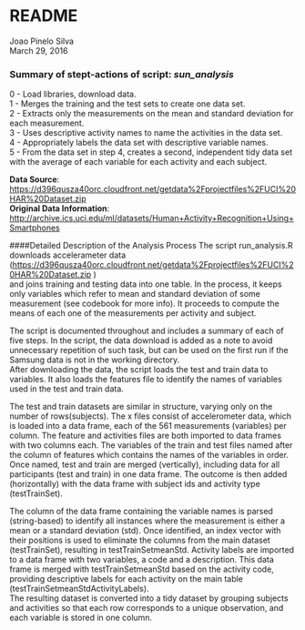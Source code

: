 # README
Joao Pinelo Silva  
March 29, 2016  

### Summary of stept-actions of script: *sun_analysis* 
0 - Load libraries, download data.     
1 - Merges the training and the test sets to create one data set.     
2 - Extracts only the measurements on the mean and standard deviation for each measurement.     
3 - Uses descriptive activity names to name the activities in the data set.     
4 - Appropriately labels the data set with descriptive variable names.     
5 - From the data set in step 4, creates a second, independent tidy data set with the average of each variable for each activity and each subject.      

**Data Source**: https://d396qusza40orc.cloudfront.net/getdata%2Fprojectfiles%2FUCI%20HAR%20Dataset.zip     
**Original Data Information**: http://archive.ics.uci.edu/ml/datasets/Human+Activity+Recognition+Using+Smartphones

####Detailed Description of the Analysis Process
The script run_analysis.R downloads accelerameter data (https://d396qusza40orc.cloudfront.net/getdata%2Fprojectfiles%2FUCI%20HAR%20Dataset.zip )      
and joins training and testing data into one table. In the process, it keeps only variables which refer to mean and standard deviation of some measurement (see codebook for more info). It proceeds to compute the means of each one of the measurements per activity and subject.      

The script is documented throughout and includes a summary of each of five steps.
In the script, the data download is added as a note to avoid unnecessary repetition of such task, but can be used on the first run if the Samsung data is not in the working directory.       
After downloading the data, the script loads the test and train data to variables. It also loads the features file to identify the names of variables used in the test and train data.       

The test and train datasets are similar in structure, varying only on the number of rows(subjects). The x files consist of accelerometer data, which is loaded into a data frame, each of the 561 measurements (variables) per column.
The feature and activities files are both imported to data frames with two columns each. The variables of the train and test files named after the column of features which contains the names of the variables in order. Once named, test and train are merged (vertically), including data for all participants (test and train) in one data frame. The outcome is then added (horizontally) with the data frame with subject ids and activity type (testTrainSet). 

The column of the data frame containing the variable names is parsed (string-based) to identify all instances where the measurement is either a mean or a standard deviation (std). Once identified, an index vector with their positions is used to eliminate the columns from the main dataset (testTrainSet), resulting in testTrainSetmeanStd. 
Activity labels are imported to a data frame with two variables, a code and a description. This data frame is merged with testTrainSetmeanStd based on the activity code, providing descriptive labels for each activity on the main table (testTrainSetmeanStdActivityLabels).     
The resulting dataset is converted into a tidy dataset by grouping subjects and activities so that each row corresponds to a unique observation, and each variable is stored in one column. 


